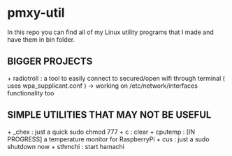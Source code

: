 # pmxy-util

In this repo you can find all of my Linux utility programs that I made and have them in bin folder.

<h2>BIGGER PROJECTS</h2>
+ radiotroll : a tool to easily connect to secured/open wifi through terminal
( uses wpa_supplicant.conf )
-> working on /etc/network/interfaces functionality too

<h2>SIMPLE UTILITIES THAT MAY NOT BE USEFUL</h2>
+ _chex : just a quick sudo chmod 777
+ c : clear
+ cputemp : [IN PROGRESS] a temperature monitor for RaspberryPi
+ cus : just a sudo shutdown now
+ sthmchi : start hamachi